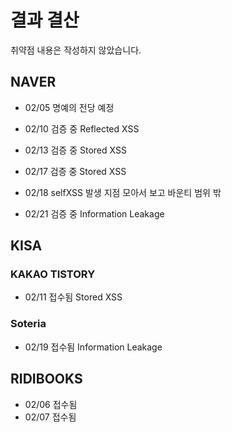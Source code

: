 # 결과 결산

취약점 내용은 작성하지 않았습니다.

## NAVER

- 02/05 명예의 전당 예정

- 02/10 검증 중 Reflected XSS

- 02/13 검증 중 Stored XSS

- 02/17 검증 중 Stored XSS

- 02/18 selfXSS 발생 지점 모아서 보고 바운티 범위 밖
- 02/21 검증 중 Information Leakage

## KISA

###  KAKAO TISTORY

- 02/11 접수됨 Stored XSS

###  Soteria

- 02/19 접수됨 Information Leakage

## RIDIBOOKS

- 02/06 접수됨 
- 02/07 접수됨 
